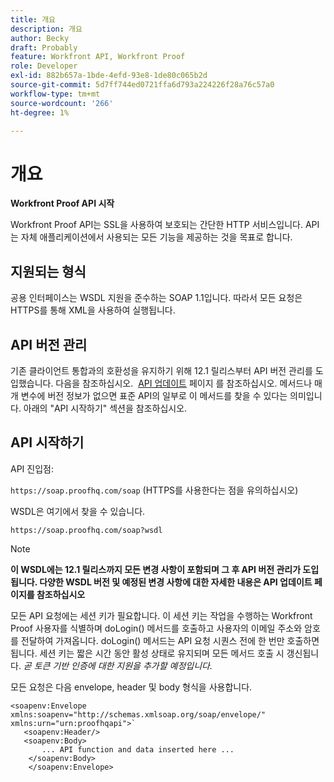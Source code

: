 ```yaml
---
title: 개요
description: 개요
author: Becky
draft: Probably
feature: Workfront API, Workfront Proof
role: Developer
exl-id: 882b657a-1bde-4efd-93e8-1de80c065b2d
source-git-commit: 5d7ff744ed0721ffa6d793a224226f28a76c57a0
workflow-type: tm+mt
source-wordcount: '266'
ht-degree: 1%

---
```


# 개요

**Workfront Proof API 시작**

Workfront Proof API는 SSL을 사용하여 보호되는 간단한 HTTP 서비스입니다. API는 자체 애플리케이션에서 사용되는 모든 기능을 제공하는 것을 목표로 합니다.

## 지원되는 형식

공용 인터페이스는 WSDL 지원을 준수하는 SOAP 1.1입니다. 따라서 모든 요청은 HTTPS를 통해 XML을 사용하여 실행됩니다.

## API 버전 관리

기존 클라이언트 통합과의 호환성을 유지하기 위해 12.1 릴리스부터 API 버전 관리를 도입했습니다. 다음을 참조하십시오.  [API 업데이트](https://api.proofhq.com/new-updates.html) 페이지 를 참조하십시오. 메서드나 매개 변수에 버전 정보가 없으면 표준 API의 일부로 이 메서드를 찾을 수 있다는 의미입니다. 아래의 &quot;API 시작하기&quot; 섹션을 참조하십시오.

## API 시작하기

API 진입점:

`https://soap.proofhq.com/soap` (HTTPS를 사용한다는 점을 유의하십시오)

WSDL은 여기에서 찾을 수 있습니다.

`https://soap.proofhq.com/soap?wsdl`

>[!NOTE]
>
>**이 WSDL에는 12.1 릴리스까지 모든 변경 사항이 포함되며 그 후 API 버전 관리가 도입됩니다. 다양한 WSDL 버전 및 예정된 변경 사항에 대한 자세한 내용은 API 업데이트 페이지를 참조하십시오**

모든 API 요청에는 세션 키가 필요합니다. 이 세션 키는 작업을 수행하는 Workfront Proof 사용자를 식별하며 doLogin() 메서드를 호출하고 사용자의 이메일 주소와 암호를 전달하여 가져옵니다. doLogin() 메서드는 API 요청 시퀀스 전에 한 번만 호출하면 됩니다. 세션 키는 짧은 시간 동안 활성 상태로 유지되며 모든 메서드 호출 시 갱신됩니다. *곧 토큰 기반 인증에 대한 지원을 추가할 예정입니다.*

모든 요청은 다음 envelope, header 및 body 형식을 사용합니다.

```
<soapenv:Envelope xmlns:soapenv="http://schemas.xmlsoap.org/soap/envelope/" xmlns:urn="urn:proofhqapi">`
   <soapenv:Header/>
   <soapenv:Body>
       ... API function and data inserted here ...
    </soapenv:Body>
    </soapenv:Envelope>
```

